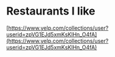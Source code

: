 # Restaurants I like

[https://www.yelp.com/collections/user?userid=zpVG1EJd5xmKsKlHn_O4fA](https://www.yelp.com/collections/user?userid=zpVG1EJd5xmKsKlHn_O4fA)
